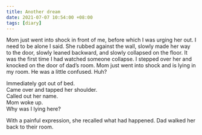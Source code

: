 ```yaml
---
title: Another dream
date: 2021-07-07 10:54:00 +08:00
tags: [diary]
---
```


Mom just went into shock in front of me, before which I was urging her out. I need to be alone I said. She rubbed against the wall, slowly made her way to the door,  slowly leaned backward, and slowly collapsed on the floor. It was the first time I had watched someone collapse. I stepped over her and knocked on the door of dad’s room. Mom just went into shock and is lying in my room. He was a little confused. Huh?   

Immediately got out of bed.   
Came over and tapped her shoulder.    
Called out her name.    
Mom woke up.   
Why was I lying here?    

With a painful expression, she recalled what had happened. Dad walked her back to their room.   
